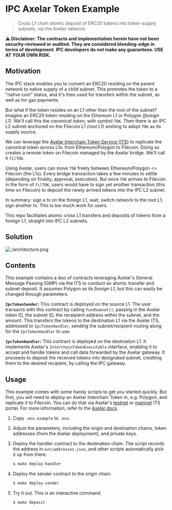 # IPC Axelar Token Example

> Cross L1 chain atomic deposit of ERC20 tokens into token-supply subnets, via the Axelar network.
> 

**⚠️ Disclaimer: The contracts and implementation herein have not been security-reviewed or audited.
They are considered bleeding-edge in terms of development.
IPC developers do not make any guarantees.
USE AT YOUR OWN RISK.**

## Motivation

The IPC stack enables you to convert an ERC20 residing on the parent network to native supply of a child subnet.
This promotes the token to a "native coin" status, and it's then used for transfers within the subnet, as well as for gas payments.

But what if the token resides on an L1 other than the root of the subnet?
Imagine an ERC20 token residing on the Ethereum L1 or Polygon *(foreign L1)*.
We'll call this the *canonical token*, with symbol `TOK`.
Then there is an IPC L2 subnet anchored on the Filecoin L1 *(root L1)* wishing to adopt `TOK` as its supply source.

We can leverage the [Axelar Interchain Token Service (ITS)](https://interchain.axelar.dev/) to replicate the canonical token across L1s: from Ethereum/Polygon to Filecoin.
Doing so creates a remote token on Filecoin managed by the Axelar bridge.
We'll call it `filTOK`.

Using Axelar, users can move `TOK` freely between Ethereum/Polygon <> Filecoin (the L1s).
Every bridge transaction takes a few minutes to settle (depending on finality, approval, execution).
But once `TOK` arrives to Filecoin in the form of `filTOK`, users would have to sign yet another transaction (this time on Filecoin) to deposit the newly arrived tokens into the IPC L2 subnet.

In summary: sign a tx on the foreign L1, wait, switch network to the root L1, sign another tx.
This is too much work for users.

This repo facilitates atomic cross L1 transfers and deposits of tokens from a foreign L1, straight into IPC L2 subnets.

## Solution

![./architecture.png](./architecture.png)

## Contents

This example contains a duo of contracts leveraging Axelar's General Message Passing (GMP) via the ITS to conduct an atomic transfer and subnet deposit.
It assumes Polygon as its *foreign L1*, but this can easily be changed through parameters.

**`IpcTokenSender`:** This contract is deployed on the source L1. The user transacts with this contract by calling `fundSubnet()`, passing in the Axelar token ID, the subnet ID, the receipient address within the subnet, and the amount. This transfers the tokens to the destination L1 via the Axelar ITS, addressed to `IpcTokenHandler`, sending the subnet/recipient routing along for the `IpcTokenHandler` to use.

**`IpcTokenHandler`:** This contract is deployed on the destination L1. It implements Axelar's `InterchainTokenExecutable` interface, enabling it to accept and handle tokens and call data forwarded by the Axelar gateway. It proceeds to deposit the received tokens into designated subnet, crediting them to the desired recipient, by calling the IPC gateway.

## Usage

This example comes with some handy scripts to get you started quickly.
But first, you will need to deploy an Axelar Interchain Token in, e.g. Polygon, and replicate it to Filecoin.
You can do that via Axelar's [testnet](https://testnet.interchain.axelar.dev/) or [mainnet](https://interchain.axelar.dev/) ITS portal.
For more information, refer to the [Axelar docs](https://docs.axelar.dev/dev/send-tokens/interchain-tokens/create-token).

1. Copy `.env.example` to `.env`.
2. Adjust the parameters, including the origin and destination chains, token addresses (from the Axelar deployment), and private keys.
3. Deploy the handler contract to the destination chain. The script records the address in `out/addresses.json`, and other scripts automatically pick it up from there.
    
    ```bash
    $ make deploy-handler
    
    ```
    
4. Deploy the sender contract to the origin chain.
    
    ```bash
    $ make deploy-sender
    
    ```
    
5. Try it out. This is an interactive command.
    
    ```bash
    $ make deposit
    
    ```
